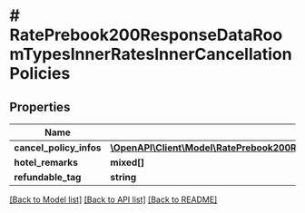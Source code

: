 # # RatePrebook200ResponseDataRoomTypesInnerRatesInnerCancellationPolicies

## Properties

Name | Type | Description | Notes
------------ | ------------- | ------------- | -------------
**cancel_policy_infos** | [**\OpenAPI\Client\Model\RatePrebook200ResponseDataRoomTypesInnerRatesInnerCancellationPoliciesCancelPolicyInfosInner[]**](RatePrebook200ResponseDataRoomTypesInnerRatesInnerCancellationPoliciesCancelPolicyInfosInner.md) |  | [optional]
**hotel_remarks** | **mixed[]** |  | [optional]
**refundable_tag** | **string** |  | [optional]

[[Back to Model list]](../../README.md#models) [[Back to API list]](../../README.md#endpoints) [[Back to README]](../../README.md)
